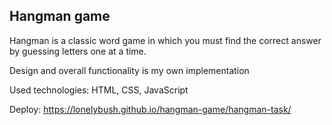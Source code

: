 ## Hangman game
Hangman is a classic word game in which you must find the correct answer by guessing letters one at a time.

Design and overall functionality is my own implementation

Used technologies: HTML, CSS, JavaScript

Deploy: https://lonelybush.github.io/hangman-game/hangman-task/
